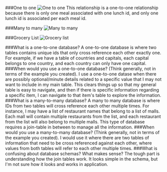 ###One to one
![One to one](https://github.com/supermikol/phase-0/tree/master/week-8/imgs/one-to-one.png "One to one")
This relationship is a one-to-one relationship because there is only one meal associated with one lunch id, and only one lunch id is associated per each meal id.

###Many to many
![Many to many](https://github.com/supermikol/phase-0/tree/master/week-8/imgs/many-to-many.png "Many to many")

###Grocery List
![Grocery list](https://github.com/supermikol/phase-0/tree/master/week-8/imgs/grocery-list.png "Grocery list")

###What is a one-to-one database?
A one-to-one database is where two tables contains unique ids that only cross reference each other exactly one. For example, if we have a table of countries and capitals, each capital belongs to one country, and each country can only have one capital.
###When would you use a one-to-one database? (Think generally, not in terms of the example you created).
I use a one-to-one datase when there are possibly optional/minute details related to a specific value that I may not want to include in my main table. This clears things up so that my general table is easy to navigate, and then if there is specific information regarding a specific item, I can navigate to that item's table to explore the information.
###What is a many-to-many database?
A many to many database is where IDs from two tables will cross reference each other multiple times. For instance, I may have a list of restaurant names that belong to a list of malls. Each mall will contain multiple restaurants from the list, and each restaurant from the list will also belong to multiple malls. This type of database requires a join-table in between to manage all the information.
###When would you use a many-to-many database? (Think generally, not in terms of the example you created).
I would use it where there are two tables of information that need to be cross referenced against each other, where values from both tables will refer to each other multiple times.
###What is confusing about database schemas? What makes sense?
The tough part is understanding how the join tables work. It looks simple in the schema, but I'm not sure how it looks and works in application.